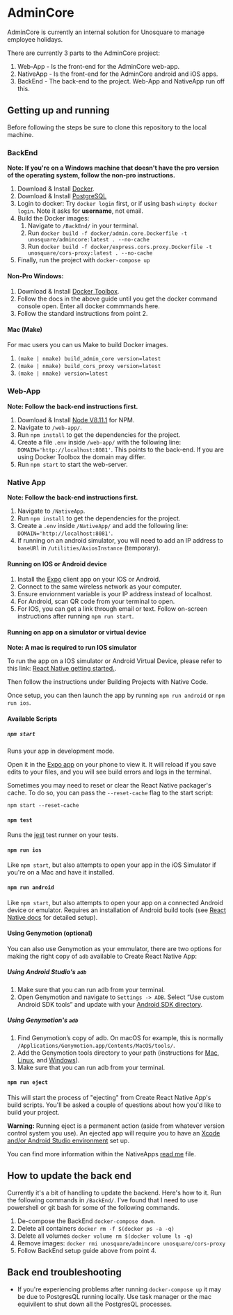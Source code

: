 # AdminCore

AdminCore is currently an internal solution for Unosquare to manage employee holidays.

There are currently 3 parts to the AdminCore project:
1. Web-App - Is the front-end for the AdminCore web-app.
2. NativeApp - Is the front-end for the AdminCore android and iOS apps.
3. BackEnd - The back-end to the project. Web-App and NativeApp run off this.

## Getting up and running
Before following the steps be sure to clone this repository to the local machine.

### BackEnd
**Note: If you're on a Windows machine that doesn't have the pro version of the operating system, follow the non-pro instructions.**

1. Download & Install [Docker](https://www.docker.com/products/docker-desktop).
2. Download & Install [PostgreSQL](https://www.postgresql.org/download/)
3. Login to docker: Try `docker login` first, or if using bash `winpty docker login`. Note it asks for **username**, not email.
4. Build the Docker images:
    1. Navigate to `/BackEnd/` in your terminal.
    2. Run `docker build -f docker/admin.core.Dockerfile -t unosquare/admincore:latest . --no-cache`
    3. Run `docker build -f docker/express.cors.proxy.Dockerfile -t unosquare/cors-proxy:latest . --no-cache`
5. Finally, run the project with `docker-compose up`

#### Non-Pro Windows:

1. Download & Install [Docker Toolbox](https://docs.docker.com/toolbox/toolbox_install_windows/).
2. Follow the docs in the above guide until you get the docker command console open. Enter all docker commmands here.
3. Follow the standard instructions from point 2.

#### Mac (Make)
For mac users you can us Make to build Docker images.
1. `(make | nmake) build_admin_core version=latest`
2. `(make | nmake) build_cors_proxy version=latest`
3. `(make | nmake) version=latest`


### Web-App
**Note: Follow the back-end instructions first.**

1. Download & Install [Node V8.11.1](https://nodejs.org/en/download/releases/) for NPM.
2. Navigate to `/web-app/`.
3. Run `npm install` to get the dependencies for the project.
4. Create a file `.env` inside `/web-app/` with the following line: `DOMAIN='http://localhost:8081'`. This points to the back-end. If you are using Docker Toolbox the domain may differ.
5. Run `npm start` to start the web-server.

### Native App
**Note: Follow the back-end instructions first.**

1. Navigate to `/NativeApp`.
2. Run `npm install` to get the dependencies for the project.
3. Create a `.env` inside `/NativeApp/` and add the following line: `DOMAIN='http://localhost:8081'`.
4. If running on an android simulator, you will need to add an IP address to `baseURl` in `/utilities/AxiosInstance` (temporary).

#### Running on IOS or Android device
1. Install the [Expo](https://expo.io) client app on your IOS or Android.
2. Connect to the same wireless network as your computer.
3. Ensure enviornment variable is your IP address instead of localhost.
3. For Android, scan QR code from your terminal to open.
4. For IOS, you can get a link through email or text. Follow on-screen instructions after running `npm run start`.

#### Running on app on a simulator or virtual device
**Note: A mac is required to run IOS simulator**

To run the app on a IOS simulator or Android Virtual Device, please refer to this link: [React Native getting started.](https://facebook.github.io/react-native/docs/getting-started).

Then follow the instructions under Building Projects with Native Code.

Once setup, you can then launch the app by running `npm run android` or `npm run ios`.

#### Available Scripts
##### `npm start`

Runs your app in development mode.

Open it in the [Expo app](https://expo.io) on your phone to view it. It will reload if you save edits to your files, and you will see build errors and logs in the terminal.

Sometimes you may need to reset or clear the React Native packager's cache. To do so, you can pass the `--reset-cache` flag to the start script:

```
npm start --reset-cache
```

#### `npm test`

Runs the [jest](https://github.com/facebook/jest) test runner on your tests.

#### `npm run ios`

Like `npm start`, but also attempts to open your app in the iOS Simulator if you're on a Mac and have it installed.

#### `npm run android`

Like `npm start`, but also attempts to open your app on a connected Android device or emulator. Requires an installation of Android build tools (see [React Native docs](https://facebook.github.io/react-native/docs/getting-started.html) for detailed setup). 

#### Using Genymotion (optional)
You can also use Genymotion as your emmulator, there are two options for making the right copy of `adb` available to Create React Native App:

##### Using Android Studio's `adb`

1. Make sure that you can run adb from your terminal.
2. Open Genymotion and navigate to `Settings -> ADB`. Select “Use custom Android SDK tools” and update with your [Android SDK directory](https://stackoverflow.com/questions/25176594/android-sdk-location).

##### Using Genymotion's `adb`

1. Find Genymotion’s copy of adb. On macOS for example, this is normally `/Applications/Genymotion.app/Contents/MacOS/tools/`.
2. Add the Genymotion tools directory to your path (instructions for [Mac](http://osxdaily.com/2014/08/14/add-new-path-to-path-command-line/), [Linux](http://www.computerhope.com/issues/ch001647.htm), and [Windows](https://www.howtogeek.com/118594/how-to-edit-your-system-path-for-easy-command-line-access/)).
3. Make sure that you can run adb from your terminal.

#### `npm run eject`

This will start the process of "ejecting" from Create React Native App's build scripts. You'll be asked a couple of questions about how you'd like to build your project.

**Warning:** Running eject is a permanent action (aside from whatever version control system you use). An ejected app will require you to have an [Xcode and/or Android Studio environment](https://facebook.github.io/react-native/docs/getting-started.html) set up.

You can find more information within the NativeApps [read me](https://github.com/UnosquareBelfast/AdminCore/tree/develop/NativeApp) file.


## How to update the back end
Currently it's a bit of handling to update the backend. Here's how to it. Run the following commands in `/BackEnd/`. I've found that I need to use powershell or git bash for some of the following commands.

1. De-compose the BackEnd `docker-compose down`.
2. Delete all containers `docker rm -f $(docker ps -a -q)`
3. Delete all volumes `docker volume rm $(docker volume ls -q)`
4. Remove images: `docker rmi unosquare/admincore unosquare/cors-proxy`
5. Follow BackEnd setup guide above from point 4.

## Back end troubleshooting
- If you're experiencing problems after running `docker-compose up` it may be due to PostgresQL running locally. Use task manager or the mac equivilent to shut down all the PostgresQL processes.

